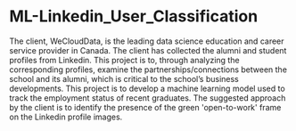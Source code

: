 # ML-Linkedin_User_Classification
The client, WeCloudData, is the leading data science education and career service provider in Canada. The client has collected the alumni and student profiles from Linkedin. This project is to, through analyzing the corresponding profiles, examine the partnerships/connections between the school and its alumni, which is critical to the school’s business developments. This project is to develop a machine learning model used to track the employment status of recent graduates. The suggested approach by the client is to identify the presence of the green 'open-to-work' frame on the Linkedin profile images.
